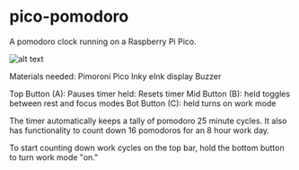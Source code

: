 # pico-pomodoro
A pomodoro clock running on a Raspberry Pi Pico.

![alt text](https://github.com/johnink/pico-pomodoro/blob/main/pico.png?raw=true)

Materials needed:
Pimoroni Pico Inky eInk display
Buzzer

Top Button (A): Pauses timer
          held: Resets timer
Mid Button (B): held toggles between rest and focus modes
Bot Button (C): held turns on work mode

The timer automatically keeps a tally of pomodoro 25 minute cycles. It also has functionality to count down 16 pomodoros for an 8 hour work day.

To start counting down work cycles on the top bar, hold the bottom button to turn work mode "on."
